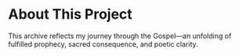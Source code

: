 # About This Project

This archive reflects my journey through the Gospel—an unfolding of fulfilled prophecy, sacred consequence, and poetic clarity.
